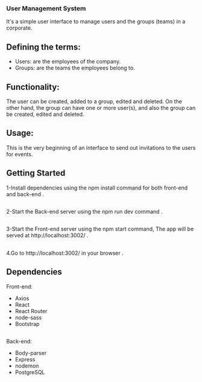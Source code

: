 ### User Management System

It's a simple user interface to manage users and the groups (teams) in a corporate.

## Defining the terms:
- Users: are the employees of the company.
- Groups: are the teams the employees belong to.

## Functionality:
The user can be created, added to a group, edited and deleted. On the other hand, the group can have one or more user(s), and also the group can be created, edited and deleted.

## Usage:
This is the very beginning of an interface to send out invitations to the users for events.

## Getting Started

1-Install dependencies using the npm install command for both front-end and back-end .
## 
 2-Start the Back-end server using the npm run dev command .
 ## 
 3-Start the Front-end server using the npm start command,
The app will be served at http://localhost:3002/ .
## 
 4.Go to http://localhost:3002/ in your browser .



## Dependencies
Front-end:
- Axios
- React
- React Router
- node-sass
- Bootstrap

## 
Back-end:
- Body-parser
- Express
- nodemon
- PostgreSQL
